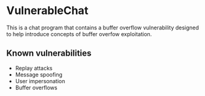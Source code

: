 VulnerableChat
==============

This is a chat program that contains a buffer overflow vulnerability designed
to help introduce concepts of buffer overfow exploitation.

Known vulnerabilities
--------------------

* Replay attacks
* Message spoofing
* User impersonation
* Buffer overflows

